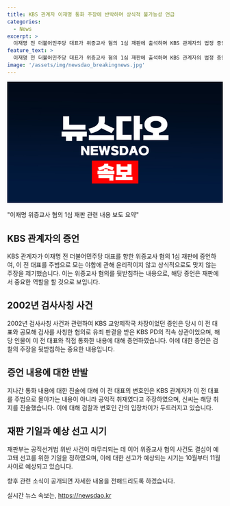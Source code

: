```yaml
---
title: KBS 관계자 이재명 통화 주장에 반박하며 상식적 불가능성 언급
categories:
  - News
excerpt: >
  이재명 전 더불어민주당 대표가 위증교사 혐의 1심 재판에 출석하며 KBS 관계자의 법정 증언이 논란을 빚고 있다. 이 관계자는 김 전 시장과의 야합을 주장하며 이 전 대표를 불리하게 하는 주장을 제기했지만, KBS 관계자들은 이 주장을 부인하며 증언했다. 이와 관련해 검찰은 9월 30일 이 대표의 변론을 종결하고 10~11월에 선고할 예정이다. 김씨에 대한 허위 증언 의혹을 포함한 이번 재판은 클라이맥스를 향해 가고 있다.
feature_text: >
  이재명 전 더불어민주당 대표가 위증교사 혐의 1심 재판에 출석하며 KBS 관계자의 법정 증언이 논란을 빚고 있다. 이 관계자는 김 전 시장과의 야합을 주장하며 이 전 대표를 불리하게 하는 주장을 제기했지만, KBS 관계자들은 이 주장을 부인하며 증언했다. 이와 관련해 검찰은 9월 30일 이 대표의 변론을 종결하고 10~11월에 선고할 예정이다. 김씨에 대한 허위 증언 의혹을 포함한 이번 재판은 클라이맥스를 향해 가고 있다.
image: '/assets/img/newsdao_breakingnews.jpg'
---
```


<p><img src="/assets/img/newsdao_breakingnews.jpg" alt="koreaapp 속보" /></p>

<p>"이재명 위증교사 혐의 1심 재판 관련 내용 보도 요약"</p>

<h2 data-ke-size="size26">KBS 관계자의 증언</h2>

<p data-ke-size="size16">KBS 관계자가 이재명 전 더불어민주당 대표를 향한 위증교사 혐의 1심 재판에 증언하여, 이 전 대표를 주범으로 모는 야합에 관해 윤리적이지 않고 상식적으로도 맞지 않는 주장을 제기했습니다. 이는 위증교사 혐의를 뒷받침하는 내용으로, 해당 증언은 재판에서 중요한 역할을 할 것으로 보입니다.</p>

<h2 data-ke-size="size26">2002년 검사사칭 사건</h2>

<p data-ke-size="size16">2002년 검사사칭 사건과 관련하여 KBS 교양제작국 차장이었던 증인은 당시 이 전 대표와 공모해 검사를 사칭한 혐의로 유죄 판결을 받은 KBS PD의 직속 상관이었으며, 해당 인물이 이 전 대표와 직접 통화한 내용에 대해 증언하였습니다. 이에 대한 증언은 검찰의 주장을 뒷받침하는 중요한 내용입니다.</p>

<h2 data-ke-size="size26">증언 내용에 대한 반발</h2>

<p data-ke-size="size16">지나간 통화 내용에 대한 진술에 대해 이 전 대표의 변호인은 KBS 관계자가 이 전 대표를 주범으로 몰아가는 내용이 아니라 공익적 취재였다고 주장하였으며, 신씨는 해당 취지를 진술했습니다. 이에 대해 검찰과 변호인 간의 입장차이가 두드러지고 있습니다.</p>

<h2 data-ke-size="size26">재판 기일과 예상 선고 시기</h2>

<p data-ke-size="size16">재판부는 공직선거법 위반 사건이 마무리되는 데 이어 위증교사 혐의 사건도 결심이 예고돼 선고를 위한 기일을 정하였으며, 이에 대한 선고가 예상되는 시기는 10월부터 11월 사이로 예상되고 있습니다.</p>

<p>향후 관련 소식이 공개되면 자세한 내용을 전해드리도록 하겠습니다.</p>
실시간 뉴스 속보는, <a href="https://newsdao.kr" rel="dofollow">https://newsdao.kr</a>


